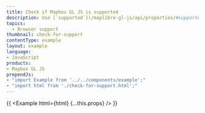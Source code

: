 ```yaml
---
title: Check if Mapbox GL JS is supported
description: Use [`supported`](/maplibre-gl-js/api/properties/#supported) to check for Mapbox GL browser support, and show an alert if the browser does not support Mapbox GL. Find more information about browser support for Mapbox tools in the [Browser support](https://docs.mapbox.com/help/troubleshooting/mapbox-browser-support/) troubleshooting guide.
topics:
  - Browser support
thumbnail: check-for-support
contentType: example
layout: example
language:
- JavaScript
products:
- Mapbox GL JS
prependJs:
- "import Example from '../../components/example';"
- "import html from './check-for-support.html';"
---
```


{{ <Example html={html} {...this.props} /> }}
